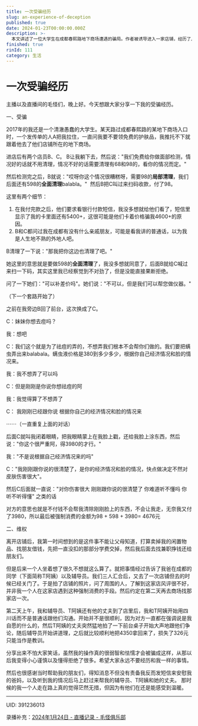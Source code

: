 ```yaml
---
title: 一次受骗经历
slug: an-experience-of-deception
published: true
date: 2024-01-23T00:00:00.000Z
description: >-
  本文讲述了一位大学生在成都春熙路地下商场遭遇的骗局。作者被诱导进入一家店铺，经历了从免费面部检测到被迫支付高额费用的过程。在被骗后，作者通过寻求帮助，最终成功追回了大部分损失。这次经历让作者学会了更加小心谨慎，并感激那些在困难时刻给予帮助的人。文章旨在提醒读者警惕类似的消费陷阱。
finished: true
rinId: 111
category: 生活
---
```


# 一次受骗经历

主播以及直播间的毛怪们，晚上好。今天想跟大家分享一下我的受骗经历。

一、受骗

2017年的我还是一个清澈愚蠢的大学生。某天路过成都春熙路的某地下商场入口时，一个发传单的人A把我拉住，一直问我要不要领免费的护肤品，我推托不下就跟着他去了他们店铺所在的地下商场。

进店后有两个店员B、C。 B让我躺下去，然后说："我们免费给你做面部检测，情况好的话就不用清理，情况不好的话需要清理有68和98的，看你的情况而定。"

然后检测完之后，B就说："哎呀你这个情况很糟糕呀，需要98的**局部清理**，我们后面还有598的**全面清理**balabla。"  然后B把C叫过来扫码收款，付了98。

这里有两个细节：

1. 在我付完款之后，他们要求看银行付款短信，我没多想就给他们看了，短信里显示了我的卡里面还有5400+，这很可能是他们卡着价格骗我4600+的原因。
2. B和C都问过我在成都有没有什么亲戚朋友，可能是看我讲的普通话，以为我是人生地不熟的外地人吧。

B清理了一下说："那我把你这边也清理了吧。"

她这里的意思就是要做598的**全面清理**了，我没多想就同意了，后面B就给C喊过来扫一下码，其实这里我已经察觉到不对劲了，但是没能直接果断拒绝。

问了一下她们："可以补差价吗"。她们说："不可以，但是我们可以帮您做仪器。"

（下一个套路开始了）

之前在我旁边B回了前台，这次换成了C。

C：妹妹你想去痘吗？

我：想吧

C：我们这个就是为了祛痘的弄的，不想弄我们根本不会帮你们做的。我们要把螨虫弄出来balabala。螨虫液价格是380到多少多少，根据你自己经济情况和脸的情况来。

我：我不想弄了可以吗

C：但是刚刚是你说你想祛痘的阿

我：我觉得算了不想弄了

C： 我刚刚已经跟你说 根据你自己的经济情况和脸的情况来

⋯⋯（一直重复上面的对话）

后面C就叫我闭着眼睛，把我眼睛蒙上在我脸上戳，还给我脸上涂东西，然后说："你这个很严重阿，得3980的才行。"

我："不是说根据自己经济情况来的吗"

C："我刚刚跟你说的很清楚了，是你的经济情况和脸的情况，快点做决定不然对皮肤伤害很大"。

然后C后面就一直说："对你伤害很大 刚刚跟你说的很清楚了 你难道听不懂吗 你听不听得懂" 之类的话

对方的意思也就是不付钱不会帮我清除刚刚脸上的东西，不会让我走，无奈我又付了3980，所以最后被强制消费的金额为98 + 598 + 3980= 4676元

二、维权

离开店铺后，我第一时间想到的是这件事不能让父母知道，打算卖掉我的闲置物品、找朋友借钱，先把一直没扣的那部分学费交掉，然后我后面去找兼职挣钱还给朋友们。

但是后来一个人坐着想了很久不想就这么算了。就把事情经过告诉了我爸在成都的同学（下面简称T阿姨）以及辅导员。我们三人汇合后，又去了一次店铺但去的时候已经关门了。于是拍了店铺的照片，问了周围的人，了解到这家店风评很不好，并非我一个人在这家店遇到这种强制消费的手段。然后约定在第二天再去商场找那家店一次。

第二天上午，我和辅导员、T阿姨还有他的丈夫到了店里后，我和T阿姨开始用四川话而不是普通话跟他们沟通。开始并不是很顺利，因为对方一直都在强调说是我自愿的什么的，然后T阿姨的丈夫突然猛地拍了一下前台桌子开始大声地跟他们争论，随后辅导员开始讲道理，之后就比较顺利地把4350拿回来了，损失了326元只能当作是教训。

分享出来不怕大家笑话，虽然我的操作真的很弱智和怯懦才会被骗成这样，从那以后我变得小心谨慎以及懂得拒绝了很多。希望大家永远不要经历和我一样的事情。

然后也很感谢当时帮助我的朋友们，得知消息不但没有责备我反而发短信来安慰我的爸妈，以及听到我的情况后马上赶过来帮我的辅导员、T阿姨和她的丈夫。 那时候的我一个人走在路上真的觉得茫然无措，但因为有他们在还是能感受到温暖。

---

UID: 391236013

录播补充：[2024年1月24日 - 直播记录 - 毛怪俱乐部](https://song.2550505.com/livestreams?date=2024-01-24)

